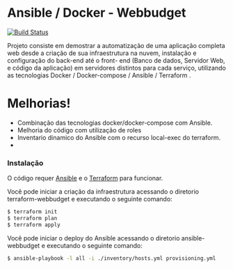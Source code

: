 # Ansible / Docker - Webbudget



[![Build Status](https://travis-ci.org/joemccann/dillinger.svg?branch=master)](https://travis-ci.org/joemccann/dillinger)

Projeto consiste em demostrar a automatização de uma aplicação completa web desde a criação de sua infraestrutura na nuvem, instalação e configuração do back-end até o front- end (Banco de dados, Servidor Web, e código da aplicação) em servidores distintos para cada serviço, utilizando as tecnologias Docker / Docker-compose / Ansible / Terraform .

# Melhorias!

  - Combinação das tecnologias docker/docker-compose com Ansible.
  - Melhoria do código com utilização de roles 
  - Inventario dinamico do Ansible com o recurso local-exec do terraform.
  -

### Instalação


O código requer [Ansible](https://www.ansible.com/) e o [Terraform](https://www.terraform.io/) para funcionar.

Você pode iniciar a criação da infraestrutura acessando o diretorio terraform-webbudget e executando o seguinte comando:

```sh
$ terraform init
$ terraform plan
$ terraform apply
```

Você pode iniciar o deploy do Ansible acessando o diretorio ansible-webbudget e executando o seguinte comando:  

```sh
$ ansible-playbook -l all -i ./inventory/hosts.yml provisioning.yml
```
